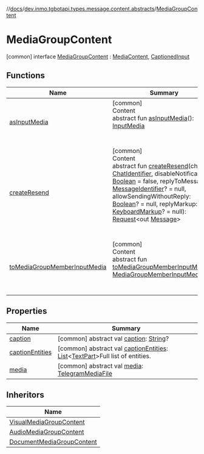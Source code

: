 //[docs](../../../index.md)/[dev.inmo.tgbotapi.types.message.content.abstracts](../index.md)/[MediaGroupContent](index.md)



# MediaGroupContent  
 [common] interface [MediaGroupContent](index.md) : [MediaContent](../-media-content/index.md), [CaptionedInput](../../dev.inmo.tgbotapi.CommonAbstracts/-captioned-input/index.md)   


## Functions  
  
|  Name |  Summary | 
|---|---|
| <a name="dev.inmo.tgbotapi.types.message.content.abstracts/MediaContent/asInputMedia/#/PointingToDeclaration/"></a>[asInputMedia](../-media-content/as-input-media.md)| <a name="dev.inmo.tgbotapi.types.message.content.abstracts/MediaContent/asInputMedia/#/PointingToDeclaration/"></a>[common]  <br>Content  <br>abstract fun [asInputMedia](../-media-content/as-input-media.md)(): [InputMedia](../../dev.inmo.tgbotapi.types.InputMedia/-input-media/index.md)  <br><br><br>|
| <a name="dev.inmo.tgbotapi.types.message.content.abstracts/ResendableContent/createResend/#dev.inmo.tgbotapi.types.ChatIdentifier#kotlin.Boolean#kotlin.Long?#kotlin.Boolean?#dev.inmo.tgbotapi.types.buttons.KeyboardMarkup?/PointingToDeclaration/"></a>[createResend](../-resendable-content/create-resend.md)| <a name="dev.inmo.tgbotapi.types.message.content.abstracts/ResendableContent/createResend/#dev.inmo.tgbotapi.types.ChatIdentifier#kotlin.Boolean#kotlin.Long?#kotlin.Boolean?#dev.inmo.tgbotapi.types.buttons.KeyboardMarkup?/PointingToDeclaration/"></a>[common]  <br>Content  <br>abstract fun [createResend](../-resendable-content/create-resend.md)(chatId: [ChatIdentifier](../../dev.inmo.tgbotapi.types/-chat-identifier/index.md), disableNotification: [Boolean](https://kotlinlang.org/api/latest/jvm/stdlib/kotlin/-boolean/index.html) = false, replyToMessageId: [MessageIdentifier](../../dev.inmo.tgbotapi.types/index.md#%5Bdev.inmo.tgbotapi.types%2FMessageIdentifier%2F%2F%2FPointingToDeclaration%2F%5D%2FClasslikes%2F625018081)? = null, allowSendingWithoutReply: [Boolean](https://kotlinlang.org/api/latest/jvm/stdlib/kotlin/-boolean/index.html)? = null, replyMarkup: [KeyboardMarkup](../../dev.inmo.tgbotapi.types.buttons/-keyboard-markup/index.md)? = null): [Request](../../dev.inmo.tgbotapi.requests.abstracts/-request/index.md)<out [Message](../../dev.inmo.tgbotapi.types.message.abstracts/-message/index.md)>  <br><br><br>|
| <a name="dev.inmo.tgbotapi.types.message.content.abstracts/MediaGroupContent/toMediaGroupMemberInputMedia/#/PointingToDeclaration/"></a>[toMediaGroupMemberInputMedia](to-media-group-member-input-media.md)| <a name="dev.inmo.tgbotapi.types.message.content.abstracts/MediaGroupContent/toMediaGroupMemberInputMedia/#/PointingToDeclaration/"></a>[common]  <br>Content  <br>abstract fun [toMediaGroupMemberInputMedia](to-media-group-member-input-media.md)(): [MediaGroupMemberInputMedia](../../dev.inmo.tgbotapi.types.InputMedia/-media-group-member-input-media/index.md)  <br><br><br>|


## Properties  
  
|  Name |  Summary | 
|---|---|
| <a name="dev.inmo.tgbotapi.types.message.content.abstracts/MediaGroupContent/caption/#/PointingToDeclaration/"></a>[caption](index.md#%5Bdev.inmo.tgbotapi.types.message.content.abstracts%2FMediaGroupContent%2Fcaption%2F%23%2FPointingToDeclaration%2F%5D%2FProperties%2F625018081)| <a name="dev.inmo.tgbotapi.types.message.content.abstracts/MediaGroupContent/caption/#/PointingToDeclaration/"></a> [common] abstract val [caption](index.md#%5Bdev.inmo.tgbotapi.types.message.content.abstracts%2FMediaGroupContent%2Fcaption%2F%23%2FPointingToDeclaration%2F%5D%2FProperties%2F625018081): [String](https://kotlinlang.org/api/latest/jvm/stdlib/kotlin/-string/index.html)?   <br>|
| <a name="dev.inmo.tgbotapi.types.message.content.abstracts/MediaGroupContent/captionEntities/#/PointingToDeclaration/"></a>[captionEntities](index.md#%5Bdev.inmo.tgbotapi.types.message.content.abstracts%2FMediaGroupContent%2FcaptionEntities%2F%23%2FPointingToDeclaration%2F%5D%2FProperties%2F625018081)| <a name="dev.inmo.tgbotapi.types.message.content.abstracts/MediaGroupContent/captionEntities/#/PointingToDeclaration/"></a> [common] abstract val [captionEntities](index.md#%5Bdev.inmo.tgbotapi.types.message.content.abstracts%2FMediaGroupContent%2FcaptionEntities%2F%23%2FPointingToDeclaration%2F%5D%2FProperties%2F625018081): [List](https://kotlinlang.org/api/latest/jvm/stdlib/kotlin.collections/-list/index.html)<[TextPart](../../dev.inmo.tgbotapi.CommonAbstracts/-text-part/index.md)>Full list of entities.   <br>|
| <a name="dev.inmo.tgbotapi.types.message.content.abstracts/MediaGroupContent/media/#/PointingToDeclaration/"></a>[media](index.md#%5Bdev.inmo.tgbotapi.types.message.content.abstracts%2FMediaGroupContent%2Fmedia%2F%23%2FPointingToDeclaration%2F%5D%2FProperties%2F625018081)| <a name="dev.inmo.tgbotapi.types.message.content.abstracts/MediaGroupContent/media/#/PointingToDeclaration/"></a> [common] abstract val [media](index.md#%5Bdev.inmo.tgbotapi.types.message.content.abstracts%2FMediaGroupContent%2Fmedia%2F%23%2FPointingToDeclaration%2F%5D%2FProperties%2F625018081): [TelegramMediaFile](../../dev.inmo.tgbotapi.types.files.abstracts/-telegram-media-file/index.md)   <br>|


## Inheritors  
  
|  Name | 
|---|
| <a name="dev.inmo.tgbotapi.types.message.content.abstracts/VisualMediaGroupContent///PointingToDeclaration/"></a>[VisualMediaGroupContent](../-visual-media-group-content/index.md)|
| <a name="dev.inmo.tgbotapi.types.message.content.abstracts/AudioMediaGroupContent///PointingToDeclaration/"></a>[AudioMediaGroupContent](../-audio-media-group-content/index.md)|
| <a name="dev.inmo.tgbotapi.types.message.content.abstracts/DocumentMediaGroupContent///PointingToDeclaration/"></a>[DocumentMediaGroupContent](../-document-media-group-content/index.md)|

